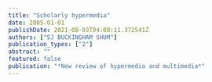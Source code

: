 ```yaml
---
title: "Scholarly hypermedia"
date: 2005-01-01
publishDate: 2021-08-03T04:08:11.372541Z
authors: ["SJ BUCKINGHAM SHUM"]
publication_types: ["2"]
abstract: ""
featured: false
publication: "*New review of hypermedia and multimedia*"
---
```


